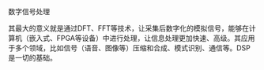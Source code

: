 数字信号处理

其最大的意义就是通过DFT、FFT等技术，让采集后数字化的模拟信号，能够在计算机（嵌入式、FPGA等设备）中进行处理，让信息处理更加快速、高级。其应用于多个领域，比如信号（语音、图像等）压缩和合成、模式识别、通信等。DSP是一切的基础。